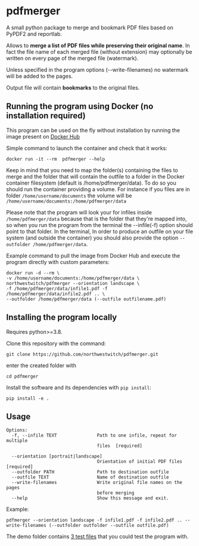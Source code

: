 # pdfmerger
A small python package to merge and bookmark PDF files based on PyPDF2 and reportlab.

Allows to **merge a list of PDF files while preserving their original name**. In fact the file name of each merged file (without extension) may optionally be written on every page of the merged file (watermark).

Unless specified in the program options (--write-filenames) no watermark will be added to the pages.

Output file will contain **bookmarks** to the original files.

## Running the program using Docker (no installation required)
This program can be used on the fly without installation by running the image present on [Docker Hub](https://hub.docker.com/r/northwestwitch/pdfmerger/tags?page=1&ordering=last_updated)

Simple command to launch the container and check that it works:
```
docker run -it --rm  pdfmerger --help
```
Keep in mind that you need to map the folder(s) containing the files to merge and the folder that will contain the outfile to a folder in the Docker container filesystem (default is /home/pdfmerger/data). To do so you should run the container providing a volume. For instance if you files are in folder `/home/username/documents` the volume will be `/home/username/documents:/home/pdfmerger/data`

Please note that the program will look your for infiles inside `/home/pdfmerger/data` because that is the folder that they're mapped into, so when you run the program from the terminal the --infile(-f) option should point to that folder.
In the terminal, In order to produce an outfile on your file system (and outside the container) you should also provide the option `--outfolder /home/pdfmerger/data`.

Example command to pull the image from Docker Hub and execute the program directly with custom parameters:
```
docker run -d --rm \
-v /home/username/documents:/home/pdfmerger/data \
northwestwitch/pdfmerger --orientation landscape \
-f /home/pdfmerger/data/infile1.pdf -f /home/pdfmerger/data/infile2.pdf .. \
--outfolder /home/pdfmerger/data (--outfile outfilename.pdf)
```

## Installing the program locally
Requires python>=3.8.

Clone this repository with the command:
```
git clone https://github.com/northwestwitch/pdfmerger.git
```
enter the created folder with
```
cd pdfmerger
```
Install the software and its dependencies with `pip install`:
```
pip install -e .
```

## Usage
```
Options:
  -f, --infile TEXT               Path to one infile, repeat for multiple
                                  files  [required]

  --orientation [portrait|landscape]
                                  Orientation of initial PDF files  [required]
  --outfolder PATH                Path to destination outfile
  --outfile TEXT                  Name of destination outfile
  --write-filenames               Write original file names on the pages
                                  before merging
  --help                          Show this message and exit.
```

Example:
```
pdfmerger --orientation landscape -f infile1.pdf -f infile2.pdf .. --write-filenames (--outfolder outfolder --outfile outfile.pdf)
```

The demo folder contains [3 test files](https://github.com/northwestwitch/pdfmerger/tree/master/pdfmerger/demo) that you could test the program with.
